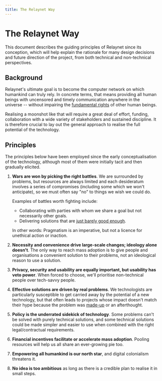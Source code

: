 ```yaml
---
title: The Relaynet Way
---
```


# The Relaynet Way

This document describes the guiding principles of Relaynet since its conception, which will help explain the rationale for many design decisions and future direction of the project, from both technical and non-technical perspectives.

## Background

Relaynet's ultimate goal is to become the computer network on which humankind can truly rely. In concrete terms, that means providing all human beings with uncensored and timely communication anywhere in the universe -- without impairing the [fundamental rights](https://www.un.org/en/universal-declaration-human-rights/) of other human beings.

Realising a moonshot like that will require a great deal of effort, funding, collaboration with a wide variety of stakeholders and sustained discipline. It is therefore crucial to lay out the general approach to realise the full potential of the technology.

## Principles

The principles below have been employed since the early conceptualisation of the technology, although most of them were initially tacit and then gradually elicited.

1. **Wars are won by picking the right battles**. We are surrounded by problems, but resources are always limited and each desideratum involves a series of compromises (including some which we won't anticipate), so we must often say "no" to things we wish we could do.

   Examples of battles worth fighting include:

   - Collaborating with parties with whom we share a goal but not necessarily other goals.
   - Delivering solutions that are [just barely good enough](http://agilemodeling.com/essays/barelyGoodEnough.html).

   In other words: Pragmatism is an imperative, but not a licence for unethical action or inaction.
1. **Necessity and convenience drive large-scale changes; ideology alone doesn't**. The only way to reach mass adoption is to give people and organisations a convenient solution to their problems, not an ideological reason to use a solution.
1. **Privacy, security and usability are equally important, but usability has veto power**. When forced to choose, we'll prioritise non-technical people over tech-savvy people.
1. **Effective solutions are driven by real problems**. We technologists are particularly susceptible to get carried away by the potential of a new technology, but that often leads to projects whose impact doesn't match their hype because the problem was [made-up](http://www.paulgraham.com/startupideas.html) or an afterthought.
1. **Policy is the underrated sidekick of technology**. Some problems can't be solved with purely technical solutions, and some technical solutions could be made simpler and easier to use when combined with the right legal/contractual requirements.
1. **Financial incentives facilitate or accelerate mass adoption**. Pooling resources will help us all share an ever-growing pie too.
1. **Empowering all humankind is our north star**, and digital colonialism threatens it.
1. **No idea is too ambitious** as long as there is a credible plan to realise it in small steps.

